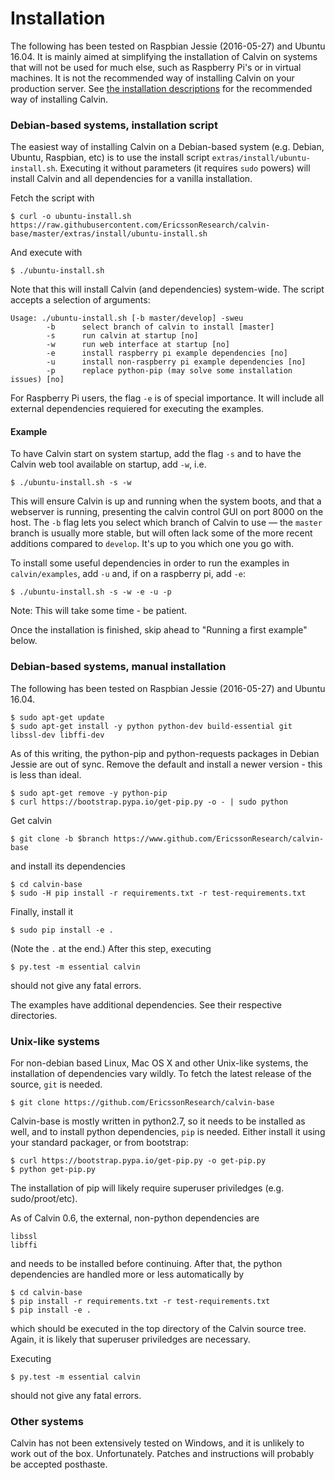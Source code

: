 # Installation

The following has been tested on Raspbian Jessie (2016-05-27) and Ubuntu 16.04. It is mainly aimed at simplifying the installation of Calvin on systems that will not be used for much else, such as Raspberry Pi's or in virtual machines. It is not the recommended way of installing Calvin on your production server. See [the installation descriptions](https://www.github.com/EricssonResearch/calvin-base/wiki/Installation) for the recommended way of installing Calvin.

### Debian-based systems, installation script

The easiest way of installing Calvin on a Debian-based system (e.g. Debian, Ubuntu, Raspbian, etc) is to use the install script `extras/install/ubuntu-install.sh`. Executing it without parameters (it requires `sudo` powers) will install Calvin and all dependencies for a vanilla installation.

Fetch the script with

    $ curl -o ubuntu-install.sh https://raw.githubusercontent.com/EricssonResearch/calvin-base/master/extras/install/ubuntu-install.sh

And execute with

    $ ./ubuntu-install.sh

Note that this will install Calvin (and dependencies) system-wide. The script accepts a selection of arguments:

    Usage: ./ubuntu-install.sh [-b master/develop] -sweu                                    
            -b      select branch of calvin to install [master]                             
            -s      run calvin at startup [no]                                              
            -w      run web interface at startup [no]                                       
            -e      install raspberry pi example dependencies [no]                          
            -u      install non-raspberry pi example dependencies [no]                      
            -p      replace python-pip (may solve some installation issues) [no]            

For Raspberry Pi users, the flag `-e` is of special importance. It will include all external dependencies requiered for executing the examples. 

#### Example

To have Calvin start on system startup, add the flag `-s` and to have the Calvin web tool available on startup, add `-w`, i.e.

    $ ./ubuntu-install.sh -s -w

This will ensure Calvin is up and running when the system boots, and that a webserver is running, presenting the calvin control GUI on port 8000 on the host. The `-b` flag lets you select which branch of Calvin to use &mdash; the `master` branch is usually more stable, but will often lack some of the more recent additions compared to `develop`. It's up to you which one you go with.

To install some useful dependencies in order to run the examples in `calvin/examples`, add `-u` and, if on a raspberry pi, add `-e`:

    $ ./ubuntu-install.sh -s -w -e -u -p

Note: This will take some time - be patient.

Once the installation is finished, skip ahead to "Running a first example" below.

### Debian-based systems, manual installation

The following has been tested on Raspbian Jessie (2016-05-27) and Ubuntu 16.04.

    $ sudo apt-get update
	$ sudo apt-get install -y python python-dev build-essential git libssl-dev libffi-dev

As of this writing, the python-pip and python-requests packages in Debian Jessie are
out of sync. Remove the default and install a newer version - this is less than ideal.

    $ sudo apt-get remove -y python-pip
    $ curl https://bootstrap.pypa.io/get-pip.py -o - | sudo python

Get calvin

    $ git clone -b $branch https://www.github.com/EricssonResearch/calvin-base

and install its dependencies

    $ cd calvin-base
    $ sudo -H pip install -r requirements.txt -r test-requirements.txt

Finally, install it

	$ sudo pip install -e .

(Note the `.` at the end.) After this step, executing 

    $ py.test -m essential calvin

should not give any fatal errors.

The examples have additional dependencies. See their respective directories.

### Unix-like systems

For non-debian based Linux, Mac OS X and other Unix-like systems, the installation of dependencies vary wildly. To fetch the latest release of the source, `git` is needed.

    $ git clone https://github.com/EricssonResearch/calvin-base

Calvin-base is mostly written in python2.7, so it needs to be installed as well, and to install python dependencies, `pip` is needed. Either install it using your standard packager, or from bootstrap:

    $ curl https://bootstrap.pypa.io/get-pip.py -o get-pip.py
	$ python get-pip.py

The installation of pip will likely require superuser priviledges (e.g. sudo/proot/etc).

As of Calvin 0.6, the external, non-python dependencies are

    libssl
    libffi

and needs to be installed before continuing. After that, the python dependencies are handled more or less automatically by

    $ cd calvin-base
    $ pip install -r requirements.txt -r test-requirements.txt
	$ pip install -e .

which should be executed in the top directory of the Calvin source tree. Again, it is likely that superuser priviledges are necessary.

Executing 

    $ py.test -m essential calvin

should not give any fatal errors.

### Other systems

Calvin has not been extensively tested on Windows, and it is unlikely to work out of the box. Unfortunately. Patches and instructions will probably be accepted posthaste.

